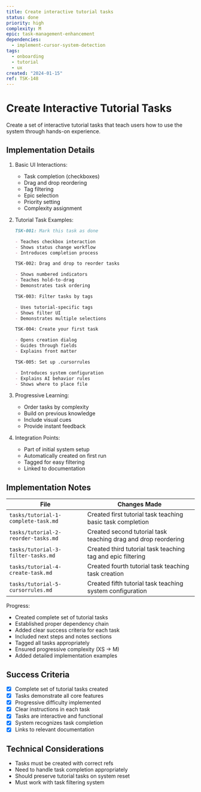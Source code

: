 ```yaml
---
title: Create interactive tutorial tasks
status: done
priority: high
complexity: M
epic: task-management-enhancement
dependencies:
  - implement-cursor-system-detection
tags:
  - onboarding
  - tutorial
  - ux
created: "2024-01-15"
ref: TSK-148
---
```


# Create Interactive Tutorial Tasks

Create a set of interactive tutorial tasks that teach users how to use the system through hands-on experience.

## Implementation Details

1. Basic UI Interactions:

   - Task completion (checkboxes)
   - Drag and drop reordering
   - Tag filtering
   - Epic selection
   - Priority setting
   - Complexity assignment

2. Tutorial Task Examples:

   ```markdown
   TSK-001: Mark this task as done

   - Teaches checkbox interaction
   - Shows status change workflow
   - Introduces completion process

   TSK-002: Drag and drop to reorder tasks

   - Shows numbered indicators
   - Teaches hold-to-drag
   - Demonstrates task ordering

   TSK-003: Filter tasks by tags

   - Uses tutorial-specific tags
   - Shows filter UI
   - Demonstrates multiple selections

   TSK-004: Create your first task

   - Opens creation dialog
   - Guides through fields
   - Explains front matter

   TSK-005: Set up .cursorrules

   - Introduces system configuration
   - Explains AI behavior rules
   - Shows where to place file
   ```

3. Progressive Learning:

   - Order tasks by complexity
   - Build on previous knowledge
   - Include visual cues
   - Provide instant feedback

4. Integration Points:
   - Part of initial system setup
   - Automatically created on first run
   - Tagged for easy filtering
   - Linked to documentation

## Implementation Notes

| File                                | Changes Made                                                   |
| ----------------------------------- | -------------------------------------------------------------- |
| `tasks/tutorial-1-complete-task.md` | Created first tutorial task teaching basic task completion     |
| `tasks/tutorial-2-reorder-tasks.md` | Created second tutorial task teaching drag and drop reordering |
| `tasks/tutorial-3-filter-tasks.md`  | Created third tutorial task teaching tag and epic filtering    |
| `tasks/tutorial-4-create-task.md`   | Created fourth tutorial task teaching task creation            |
| `tasks/tutorial-5-cursorrules.md`   | Created fifth tutorial task teaching system configuration      |

Progress:

- Created complete set of tutorial tasks
- Established proper dependency chain
- Added clear success criteria for each task
- Included next steps and notes sections
- Tagged all tasks appropriately
- Ensured progressive complexity (XS → M)
- Added detailed implementation examples

## Success Criteria

- [x] Complete set of tutorial tasks created
- [x] Tasks demonstrate all core features
- [x] Progressive difficulty implemented
- [x] Clear instructions in each task
- [x] Tasks are interactive and functional
- [x] System recognizes task completion
- [x] Links to relevant documentation

## Technical Considerations

- Tasks must be created with correct refs
- Need to handle task completion appropriately
- Should preserve tutorial tasks on system reset
- Must work with task filtering system
